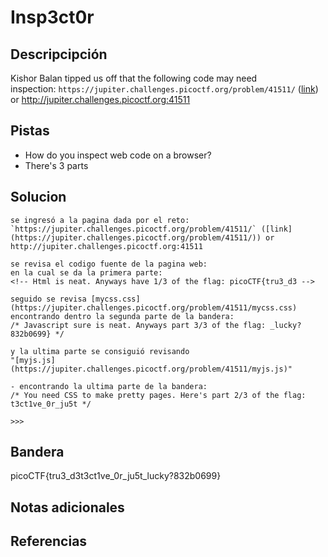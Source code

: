 #  Insp3ct0r
## Descripcipción
Kishor Balan tipped us off that the following code may need inspection: `https://jupiter.challenges.picoctf.org/problem/41511/` ([link](https://jupiter.challenges.picoctf.org/problem/41511/)) or http://jupiter.challenges.picoctf.org:41511
## Pistas
- How do you inspect web code on a browser?
- There's 3 parts
## Solucion
```
se ingresó a la pagina dada por el reto:
`https://jupiter.challenges.picoctf.org/problem/41511/` ([link](https://jupiter.challenges.picoctf.org/problem/41511/)) or http://jupiter.challenges.picoctf.org:41511

se revisa el codigo fuente de la pagina web:
en la cual se da la primera parte:
<!-- Html is neat. Anyways have 1/3 of the flag: picoCTF{tru3_d3 -->

seguido se revisa [mycss.css](https://jupiter.challenges.picoctf.org/problem/41511/mycss.css)
encontrando dentro la segunda parte de la bandera:
/* Javascript sure is neat. Anyways part 3/3 of the flag: _lucky?832b0699} */

y la ultima parte se consiguió revisando
"[myjs.js](https://jupiter.challenges.picoctf.org/problem/41511/myjs.js)"

- encontrando la ultima parte de la bandera:
/* You need CSS to make pretty pages. Here's part 2/3 of the flag: t3ct1ve_0r_ju5t */

>>> 
```
## Bandera
picoCTF{tru3_d3t3ct1ve_0r_ju5t_lucky?832b0699}
## Notas adicionales
## Referencias
